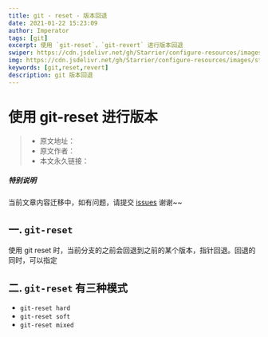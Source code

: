 ```yaml
---
title: git - reset - 版本回退
date: 2021-01-22 15:23:09
author: Imperator
tags: [git]
excerpt: 使用 `git-reset`，`git-revert` 进行版本回退
swiper: https://cdn.jsdelivr.net/gh/Starrier/configure-resources/images/starrier/fin-series.jpeg
img: https://cdn.jsdelivr.net/gh/Starrier/configure-resources/images/starrier/fin-series.jpeg
keywords: [git,reset,revert]
description: git 版本回退
---
```


# 使用 git-reset 进行版本

> * 原文地址：[]()
> * 原文作者：[]()
> * 本文永久链接：[]()

##### **特别说明**

当前文章内容迁移中，如有问题，请提交 [issues](https://github.com/Starrier/starrier.github.io/issues) 谢谢~~

## 一. `git-reset`

使用 git reset 时，当前分支的之前会回退到之前的某个版本，指针回退。回退的同时，可以指定


## 二. `git-reset` 有三种模式

- `git-reset hard`
- `git-reset soft`
- `git-reset mixed`
